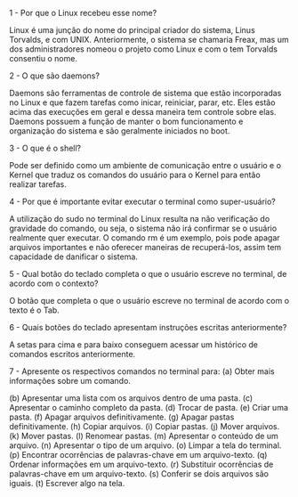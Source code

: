 1 - Por que o Linux recebeu esse nome?

Linux é uma junção do nome do principal criador do sistema, Linus Torvalds, e com UNIX. Anteriormente, o sistema se chamaria Freax, mas um dos administradores nomeou o projeto como Linux e com o tem Torvalds consentiu o nome.

2 - O que são daemons?

Daemons são ferramentas de controle de sistema que estão incorporadas no Linux e que fazem tarefas como inicar, reiniciar, parar, etc. Eles estão acima das execuções em geral e dessa maneira tem controle sobre elas. Daemons possuem a função de manter o bom funcionamento e organização do sistema e são geralmente iniciados no boot.

3 - O que é o shell?

Pode ser definido como um ambiente de comunicação entre o usuário e o Kernel que traduz os comandos do usuário para o Kernel para então realizar tarefas.

4 - Por que é importante evitar executar o terminal como super-usuário?

A utilização do sudo no terminal do Linux resulta na não verificação do gravidade do comando, ou seja, o sistema não irá confirmar se o usuário realmente quer executar. O comando rm é um exemplo, pois pode apagar arquivos importantes e não oferecer maneiras de recuperá-los, assim tem capacidade de danificar o sistema.

5 - Qual botão do teclado completa o que o usuário escreve no terminal, de acordo com o contexto?

O botão que completa o que o usuário escreve no terminal de acordo com o texto é o Tab.

6 - Quais botões do teclado apresentam instruções escritas anteriormente?

A setas para cima e para baixo conseguem acessar um histórico de comandos escritos anteriormente.

7 - Apresente os respectivos comandos no terminal para: 
(a) Obter mais informações sobre um comando. 

(b) Apresentar uma lista com os arquivos dentro de uma pasta. 
(c) Apresentar o caminho completo da pasta. 
(d) Trocar de pasta. 
(e) Criar uma pasta. 
(f) Apagar arquivos definitivamente. 
(g) Apagar pastas definitivamente. 
(h) Copiar arquivos. 
(i) Copiar pastas. 
(j) Mover arquivos. 
(k) Mover pastas. 
(l) Renomear pastas. 
(m) Apresentar o conteúdo de um arquivo. 
(n) Apresentar o tipo de um arquivo. 
(o) Limpar a tela do terminal. 
(p) Encontrar ocorrências de palavras-chave em um arquivo-texto. 
(q) Ordenar informações em um arquivo-texto. 
(r) Substituir ocorrências de palavras-chave em um arquivo-texto. 
(s) Conferir se dois arquivos são iguais. 
(t) Escrever algo na tela.

